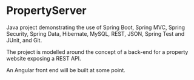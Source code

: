 # PropertyServer

Java project demonstrating the use of Spring Boot, Spring MVC, Spring Security, Spring Data, Hibernate, MySQL, REST, JSON, Spring Test and JUnit, and Git.

The project is modelled around the concept of a back-end for a property website exposing a REST API.

An Angular front end will be built at some point.
